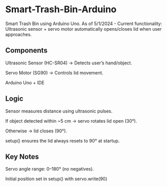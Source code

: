 # Smart-Trash-Bin-Arduino
Smart Trash Bin using Arduino Uno. 
As of 5/1/2024 - Current functionality: Ultrasonic sensor + servo motor automatically opens/closes lid when user approaches. 

## Components

Ultrasonic Sensor (HC-SR04) → Detects user’s hand/object.

Servo Motor (SG90) → Controls lid movement.

Arduino Uno + IDE

## Logic

Sensor measures distance using ultrasonic pulses.

If object detected within ~5 cm → servo rotates lid open (30°).

Otherwise → lid closes (90°).

setup() ensures the lid always resets to 90° at startup.

## Key Notes

Servo angle range: 0–180° (no negatives).

Initial position set in setup() with servo.write(90)
